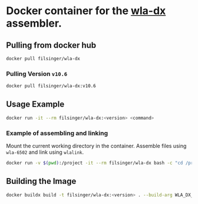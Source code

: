 # Docker container for the [wla-dx](https://github.com/vhelin/wla-dx) assembler.

## Pulling from docker hub

```sh
docker pull filsinger/wla-dx
```

### Pulling Version `v10.6`
```sh
docker pull filsinger/wla-dx:v10.6
```

## Usage Example

```sh
docker run -it --rm filsinger/wla-dx:<version> <command>
```

### Example of assembling and linking

Mount the current working directory in the container.
Assemble files using `wla-6502` and link using `wlalink`.

```sh
docker run -v $(pwd):/project -it --rm filsinger/wla-dx bash -c "cd /project && wla-6502 -o main.o main.s && wlalink -v -s linkfile linked.rom"
```

## Building the Image

```sh
docker buildx build -t filsinger/wla-dx:<version> . --build-arg WLA_DX_BRANCH=<tag-version>
```
